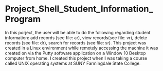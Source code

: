 # Project_Shell_Student_Information_Program
In this porject, the user will be able to do the following regarding student information: add records (see file: ar), view records(see file: vr), delete records (see file: dr), search for records (see file: sr). This project was created in a Linux environment while remotely accessing the machine it was created on via the Putty software application on a Window 10 Desktop computer from home. I created this project when I was taking a course called UNIX operating systems at SUNY Farmingdale State College.
